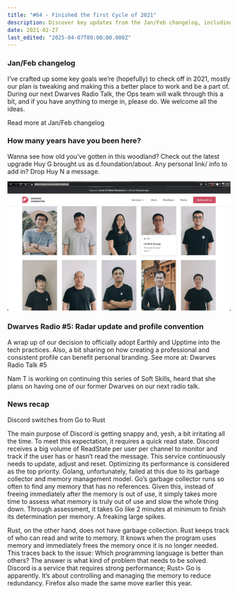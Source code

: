 ```yaml
---
title: "#64 - Finished the first Cycle of 2021"
description: Discover key updates from the Jan/Feb changelog, including Discord’s switch from Go to Rust for better performance and new tools for personal branding.
date: 2021-02-27
last_edited: "2025-04-07T00:00:00.000Z"
---
```


### Jan/Feb changelog

I’ve crafted up some key goals we’re (hopefully) to check off in 2021, mostly our plan is tweaking and making this a better place to work and be a part of. During our next Dwarves Radio Talk, the Ops team will walk through this a bit, and if you have anything to merge in, please do. We welcome all the ideas.

Read more at Jan/Feb changelog

### How many years have you been here?

Wanna see how old you’ve gotten in this woodland? Check out the latest upgrade Huy G brought us as d.foundation/about. Any personal link/ info to add in? Drop Huy N a message.

![](assets/notion-image-1744007058376-zl8ma.webp)

### Dwarves Radio #5: Radar update and profile convention

A wrap up of our decision to officially adopt Earthly and Upptime into the tech practices. Also, a bit sharing on how creating a professional and consistent profile can benefit personal branding. See more at: Dwarves Radio Talk #5

Nam T is working on continuing this series of Soft Skills, heard that she plans on having one of our former Dwarves on our next radio talk.

### News recap

Discord switches from Go to Rust

The main purpose of Discord is getting snappy and, yesh, a bit irritating all the time. To meet this expectation, it requires a quick read state. Discord receives a big volume of ReadState per user per channel to monitor and track if the user has or hasn’t read the message. This service continuously needs to update, adjust and reset. Optimizing its performance is considered as the top priority. Golang, unfortunately, failed at this due to its garbage collector and memory management model. Go’s garbage collector runs so often to find any memory that has no references. Given this, instead of freeing immediately after the memory is out of use, it simply takes more time to assess what memory is truly out of use and slow the whole thing down. Through assessment, it takes Go like 2 minutes at minimum to finish its determination per memory. A freaking large spikes.

Rust, on the other hand, does not have garbage collection. Rust keeps track of who can read and write to memory. It knows when the program uses memory and immediately frees the memory once it is no longer needed. This traces back to the issue: Which programming language is better than others? The answer is what kind of problem that needs to be solved. Discord is a service that requires strong performance; Rust> Go is apparently. It’s about controlling and managing the memory to reduce redundancy. Firefox also made the same move earlier this year.
